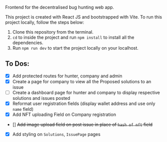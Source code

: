 Frontend for the decentralised bug hunting web app. 

This project is created with React JS and bootstrapped with Vite. To run this project locally, follow the steps below:

1. Clone this repository from the terminal. 
2. `cd` to inside the project and run `npm install` to install all the dependencies.
3. Run `npm run dev` to start the project locally on your localhost. 

## To Dos:
- [X] Add protected routes for hunter, company and admin
- [X] Create a page for company to view all the Proposed solutions to an issue
- [ ] Create a dashboard page for hunter and company to display respective solutions and issues posted
- [X] Reformat user registration fields (display wallet address and use only `name` field)
- [X] Add NFT uploading Field on Company registration
- [] ~~Add image upload field on post issue in place of `hash of nft` field~~
- [X] Add styling on `Solutions`, `IssuePage` pages
